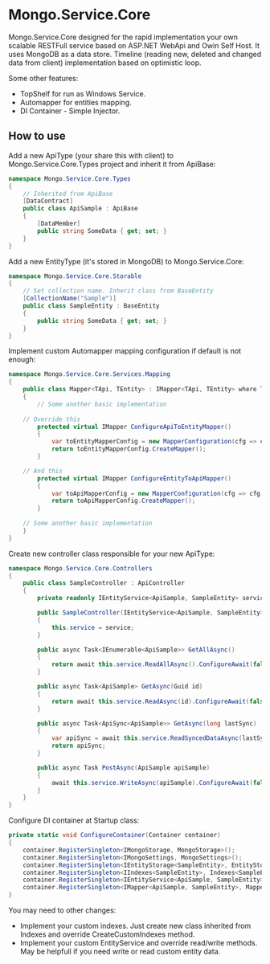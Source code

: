 # Mongo.Service.Core
Mongo.Service.Core designed for the rapid implementation your own scalable RESTFull service based on ASP.NET WebApi and Owin Self Host.
It uses MongoDB as a data store. Timeline (reading new, deleted and changed data from client) implementation based on optimistic loop.

Some other features:
* TopShelf for run as Windows Service.
* Automapper for entities mapping.
* DI Container - Simple Injector.

## How to use

Add a new ApiType (your share this with client) to Mongo.Service.Core.Types project and inherit it from ApiBase:
```c#
namespace Mongo.Service.Core.Types
{
    // Inherited from ApiBase
    [DataContract]
    public class ApiSample : ApiBase
    {
        [DataMember]
        public string SomeData { get; set; }
    }
}
```

Add a new EntityType (it's stored in MongoDB) to Mongo.Service.Core:
```c#
namespace Mongo.Service.Core.Storable
{
    // Set collection name. Inherit class from BaseEntity
    [CollectionName("Sample")]
    public class SampleEntity : BaseEntity
    {
        public string SomeData { get; set; }
    }
}
```

Implement custom Automapper mapping configuration if default is not enough:
```c#
namespace Mongo.Service.Core.Services.Mapping
{
    public class Mapper<TApi, TEntity> : IMapper<TApi, TEntity> where TEntity : IBaseEntity where TApi : IApiBase
    {
        // Some another basic implementation
		
	// Override this
        protected virtual IMapper ConfigureApiToEntityMapper()
        {
            var toEntityMapperConfig = new MapperConfiguration(cfg => cfg.CreateMap<TApi, TEntity>());
            return toEntityMapperConfig.CreateMapper();
        }

	// And this
        protected virtual IMapper ConfigureEntityToApiMapper()
        {
            var toApiMapperConfig = new MapperConfiguration(cfg => cfg.CreateMap<TEntity, TApi>());
            return toApiMapperConfig.CreateMapper();
        }
		
	// Some another basic implementation
    }
}
```

Create new controller class responsible for your new ApiType:
```c#
namespace Mongo.Service.Core.Controllers
{
    public class SampleController : ApiController
    {
        private readonly IEntityService<ApiSample, SampleEntity> service;

        public SampleController(IEntityService<ApiSample, SampleEntity> service)
        {
            this.service = service;
        }

        public async Task<IEnumerable<ApiSample>> GetAllAsync()
        {
            return await this.service.ReadAllAsync().ConfigureAwait(false);
        }

        public async Task<ApiSample> GetAsync(Guid id)
        {
            return await this.service.ReadAsync(id).ConfigureAwait(false);
        }

        public async Task<ApiSync<ApiSample>> GetAsync(long lastSync)
        {
            var apiSync = await this.service.ReadSyncedDataAsync(lastSync).ConfigureAwait(false);
            return apiSync;
        }

        public async Task PostAsync(ApiSample apiSample)
        {
            await this.service.WriteAsync(apiSample).ConfigureAwait(false);
        }
    }
}
```

Configure DI container at Startup class:
```c#
private static void ConfigureContainer(Container container)
{
    container.RegisterSingleton<IMongoStorage, MongoStorage>();
    container.RegisterSingleton<IMongoSettings, MongoSettings>();
    container.RegisterSingleton<IEntityStorage<SampleEntity>, EntityStorage<SampleEntity>>();
    container.RegisterSingleton<IIndexes<SampleEntity>, Indexes<SampleEntity>>();
    container.RegisterSingleton<IEntityService<ApiSample, SampleEntity>, EntityService<ApiSample, SampleEntity>>();
    container.RegisterSingleton<IMapper<ApiSample, SampleEntity>, Mapper<ApiSample, SampleEntity>>();
}
```

You may need to other changes:
* Implement your custom indexes. Just create new class inherited from Indexes and override CreateCustomIndexes method.
* Implement your custom EntityService and override read/write methods. May be helpfull if you need write or read custom entity data.
